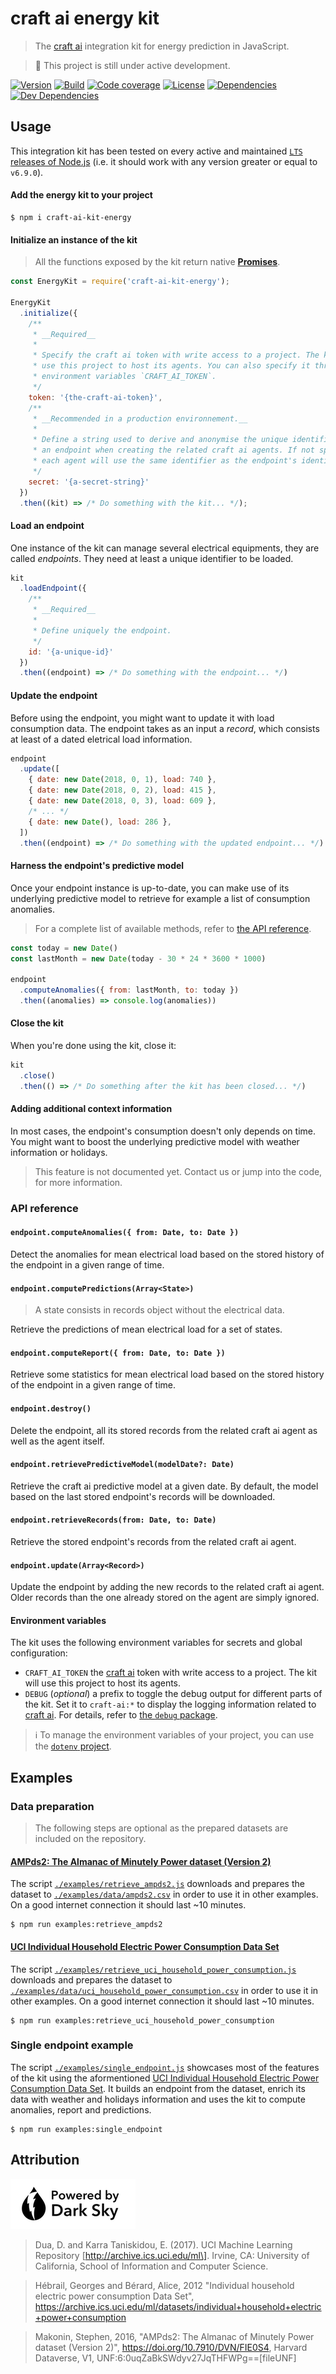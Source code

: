# craft ai energy kit #

> The [craft ai] integration kit for energy prediction in JavaScript.

> :construction: This project is still under active development.

[![Version](https://img.shields.io/npm/v/craft-ai-kit-energy.svg?style=flat-square)](https://npmjs.org/package/craft-ai-kit-energy)
[![Build](https://img.shields.io/travis/craft-ai/craft-ai-kit-energy/master.svg?style=flat-square)](https://travis-ci.org/craft-ai/craft-ai-kit-energy)
[![Code coverage](https://img.shields.io/coveralls/github/craft-ai/craft-ai-kit-energy.svg?style=flat-square)](https://coveralls.io/github/craft-ai/craft-ai-kit-energy?branch=master)
[![License](https://img.shields.io/badge/license-BSD--3--Clause-42358A.svg?style=flat-square)](LICENSE)
[![Dependencies](https://img.shields.io/david/craft-ai/craft-ai-kit-energy.svg?style=flat-square)](https://david-dm.org/craft-ai/craft-ai-kit-energy)
[![Dev Dependencies](https://img.shields.io/david/dev/craft-ai/craft-ai-kit-energy.svg?style=flat-square)](https://david-dm.org/craft-ai/craft-ai-kit-energy#info=devDependencies)

## Usage ##

This integration kit has been tested on every active and maintained [`LTS` releases of Node.js](https://github.com/nodejs/Release#release-schedule) (i.e. it should work with any version greater or equal to `v6.9.0`).

#### Add the energy kit to your project ####

```console
$ npm i craft-ai-kit-energy
```

#### Initialize an instance of the kit ####

> All the functions exposed by the kit return native [**Promises**](https://developer.mozilla.org/en-US/docs/Web/JavaScript/Reference/Global_Objects/Promise).

```js
const EnergyKit = require('craft-ai-kit-energy');

EnergyKit
  .initialize({
    /**
     * __Required__
     *
     * Specify the craft ai token with write access to a project. The kit will
     * use this project to host its agents. You can also specify it through the
     * environment variables `CRAFT_AI_TOKEN`.
     */
    token: '{the-craft-ai-token}',
    /**
     * __Recommended in a production environnement.__
     *
     * Define a string used to derive and anonymise the unique identifiers of
     * an endpoint when creating the related craft ai agents. If not specified,
     * each agent will use the same identifier as the endpoint's identifier.
     */
    secret: '{a-secret-string}'
  })
  .then((kit) => /* Do something with the kit... */);
```

#### Load an endpoint ####

One instance of the kit can manage several electrical equipments, they are called _endpoints_. They need at least a unique identifier to be loaded.

```js
kit
  .loadEndpoint({
    /**
     * __Required__
     *
     * Define uniquely the endpoint.
     */
    id: '{a-unique-id}'
  })
  .then((endpoint) => /* Do something with the endpoint... */)
```

#### Update the endpoint ###

Before using the endpoint, you might want to update it with load consumption data.
The endpoint takes as an input a _record_, which consists at least of a dated eletrical load information.

```js
endpoint
  .update([
    { date: new Date(2018, 0, 1), load: 740 },
    { date: new Date(2018, 0, 2), load: 415 },
    { date: new Date(2018, 0, 3), load: 609 },
    /* ... */
    { date: new Date(), load: 286 },
  ])
  .then((endpoint) => /* Do something with the updated endpoint... */)
```

#### Harness the endpoint's predictive model ####

Once your endpoint instance is up-to-date, you can make use of its underlying predictive model to retrieve for example a list of consumption anomalies.

> For a complete list of available methods, refer to [the API reference](#api-reference).

```js
const today = new Date()
const lastMonth = new Date(today - 30 * 24 * 3600 * 1000)

endpoint
  .computeAnomalies({ from: lastMonth, to: today })
  .then((anomalies) => console.log(anomalies))
```

#### Close the kit ####

When you're done using the kit, close it:

```js
kit
  .close()
  .then(() => /* Do something after the kit has been closed... */)
```

#### Adding additional context information ####

In most cases, the endpoint's consumption doesn't only depends on time. You might want to boost the underlying predictive model with weather information or holidays.

> This feature is not documented yet. Contact us or jump into the code, for more information.

### API reference ###

#### `endpoint.computeAnomalies({ from: Date, to: Date })` ####

Detect the anomalies for mean electrical load based on the stored history of the endpoint in a given range of time.

#### `endpoint.computePredictions(Array<State>)` ####

> A state consists in records object without the electrical data.

Retrieve the predictions of mean electrical load for a set of states.

#### `endpoint.computeReport({ from: Date, to: Date })` ####

Retrieve some statistics for mean electrical load based on the stored history of the endpoint in a given range of time.

#### `endpoint.destroy()` ####

Delete the endpoint, all its stored records from the related craft ai agent as well as the agent itself.

#### `endpoint.retrievePredictiveModel(modelDate?: Date)` ####

Retrieve the craft ai predictive model at a given date. By default, the model based on the last stored endpoint's records will be downloaded.

#### `endpoint.retrieveRecords(from: Date, to: Date)` ####

Retrieve the stored endpoint's records from the related craft ai agent.

#### `endpoint.update(Array<Record>)` ####

Update the endpoint by adding the new records to the related craft ai agent. Older records than the one already stored on the agent are simply ignored.

#### Environment variables ####

The kit uses the following environment variables for secrets and global configuration:

- `CRAFT_AI_TOKEN` the [craft ai] token with write access to a project. The kit will use this project to host its agents.
- `DEBUG` (*optional*) a prefix to toggle the debug output for different parts of the kit. Set it to `craft-ai:*` to display the logging information related to [craft ai]. For details, refer to [the `debug` package](https://github.com/visionmedia/debug).

> ℹ To manage the environment variables of your project, you can use the [`dotenv` project](https://github.com/motdotla/dotenv).

## Examples ##

### Data preparation ###

> The following steps are optional as the prepared datasets are included on the repository.

#### [AMPds2: The Almanac of Minutely Power dataset (Version 2)] ####

The script [`./examples/retrieve_ampds2.js`](examples/retrieve_ampds2.js) downloads and prepares the dataset to [`./examples/data/ampds2.csv`](examples/data/ampds2.csv) in order to use it in other examples. On a good internet connection it should last ~10 minutes.

```console
$ npm run examples:retrieve_ampds2
```

#### [UCI Individual Household Electric Power Consumption Data Set] ####

The script [`./examples/retrieve_uci_household_power_consumption.js`](examples/retrieve_uci_household_power_consumption.js) downloads and prepares the dataset to [`./examples/data/uci_household_power_consumption.csv`](examples/data/uci_household_power_consumption.csv) in order to use it in other examples. On a good internet connection it should last ~10 minutes.

```console
$ npm run examples:retrieve_uci_household_power_consumption
```

### Single endpoint example ###

The script [`./examples/single_endpoint.js`](examples/single_endpoint.js) showcases most of the features of the kit using the aformentioned [UCI Individual Household Electric Power Consumption Data Set]. It builds an endpoint from the dataset, enrich its data with weather and holidays information and uses the kit to compute anomalies, report and predictions.

```console
$ npm run examples:single_endpoint
```

## Attribution ##

[![Powered By Dark Sky](./poweredby_dark_sky.png)](https://darksky.net/poweredby/)

> Dua, D. and Karra Taniskidou, E. (2017). UCI Machine Learning Repository \[http://archive.ics.uci.edu/ml\]. Irvine, CA: University of California, School of Information and Computer Science.


> Hébrail, Georges and Bérard, Alice, 2012 "Individual household electric power consumption Data Set", https://archive.ics.uci.edu/ml/datasets/individual+household+electric+power+consumption

> Makonin, Stephen, 2016, "AMPds2: The Almanac of Minutely Power dataset (Version 2)", https://doi.org/10.7910/DVN/FIE0S4, Harvard Dataverse, V1, UNF:6:0uqZaBkSWdyv27JqTHFWPg==\[fileUNF\]

[craft ai]: http://www.craft.ai
[AMPds2: The Almanac of Minutely Power dataset (Version 2)]: https://doi.org/10.7910/DVN/FIE0S4
[UCI Individual Household Electric Power Consumption Data Set]: https://archive.ics.uci.edu/ml/datasets/individual+household+electric+power+consumption
